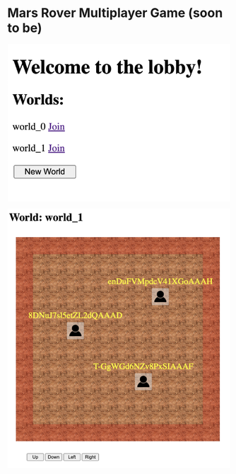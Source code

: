 # Mars Rover Multiplayer Game (soon to be)

![Lobby](/screenshots/lobby.png?raw=true "Lobby")

![World](/screenshots/world.png?raw=true "World")
